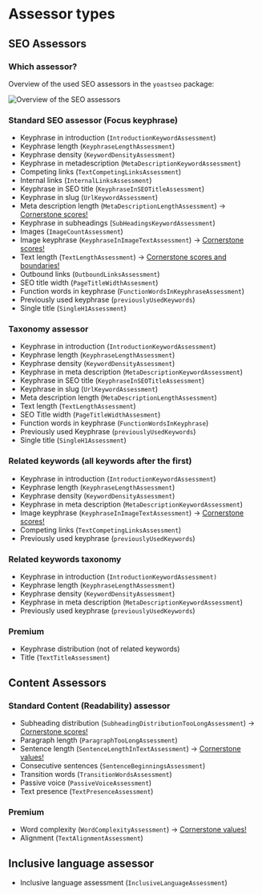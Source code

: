# Assessor types
## SEO Assessors
### Which assessor?
Overview of the used SEO assessors in the `yoastseo` package:

![Overview of the SEO assessors](/packages/yoastseo/images/assessorsOverview.png)
### Standard SEO assessor (Focus keyphrase)
- Keyphrase in introduction (`IntroductionKeywordAssessment`)
- Keyphrase length (`KeyphraseLengthAssessment`)
- Keyphrase density (`KeywordDensityAssessment`)
- Keyphrase in metadescription (`MetaDescriptionKeywordAssessment`)
- Competing links (`TextCompetingLinksAssessment`)
- Internal links (`InternalLinksAssessment`)
- Keyphrase in SEO title (`KeyphraseInSEOTitleAssessment`)
- Keyphrase in slug (`UrlKeywordAssessment`)
- Meta description length (`MetaDescriptionLengthAssessment`) -> [Cornerstone scores!](SCORING%20SEO.md#5-meta-description-length)
- Keyphrase in subheadings (`SubHeadingsKeywordAssessment`)
- Images (`ImageCountAssessment`)
- Image keyphrase (`KeyphraseInImageTextAssessment`) -> [Cornerstone scores!](SCORING%20SEO.md#7-image-keyphrase)
- Text length (`TextLengthAssessment`) -> [Cornerstone scores and boundaries!](SCORING%20SEO.md#1-text-length)
- Outbound links (`OutboundLinksAssessment`)
- SEO title width (`PageTitleWidthAssesment`)
- Function words in keyphrase (`FunctionWordsInKeyphraseAssessment`)
- Previously used keyphrase (`previouslyUsedKeywords`)
- Single title (`SingleH1Assessment`)
### Taxonomy assessor
- Keyphrase in introduction (`IntroductionKeywordAssessment`)
- Keyphrase length (`KeyphraseLengthAssessment`)
- Keyphrase density (`KeywordDensityAssessment`)
- Keyphrase in meta description (`MetaDescriptionKeywordAssessment`)
- Keyphrase in SEO title (`KeyphraseInSEOTitleAssessment`)
- Keyphrase in slug (`UrlKeywordAssessment`)
- Meta description length (`MetaDescriptionLengthAssessment`)
- Text length (`TextLengthAssessment`)
- SEO Title width (`PageTitleWidthAssesment`)
- Function words in keyphrase (`FunctionWordsInKeyphrase`)
- Previously used Keyphrase (`previouslyUsedKeywords`)
- Single title (`SingleH1Assessment`)
### Related keywords (all keywords after the first)
- Keyphrase in introduction (`IntroductionKeywordAssessment`)
- Keyphrase length (`KeyphraseLengthAssessment`)
- Keyphrase density (`KeywordDensityAssessment`)
- Keyphrase in meta description (`MetaDescriptionKeywordAssessment`)
- Image keyphrase (`KeyphraseInImageTextAssessment`) -> [Cornerstone scores!](SCORING%20SEO.md#7-image-keyphrase)
- Competing links (`TextCompetingLinksAssessment`)
- Previously used keyphrase (`previouslyUsedKeywords`)
### Related keywords taxonomy
- Keyphrase in introduction (`IntroductionKeywordAssessment)`
- Keyphrase length (`KeyphraseLengthAssessment`)
- Keyphrase density (`KeywordDensityAssessment`)
- Keyphrase in meta description (`MetaDescriptionKeywordAssessment`)
- Previously used keyphrase (`previouslyUsedKeywords`)
### Premium
- Keyphrase distribution (not of related keywords)
- Title (`TextTitleAssessment`)

## Content Assessors
### Standard Content (Readability) assessor
- Subheading distribution (`SubheadingDistributionTooLongAssessment`) -> [Cornerstone scores!](SCORING%20READABILITY.md#1-subheading-distribution)
- Paragraph length (`ParagraphTooLongAssessment`)
- Sentence length (`SentenceLengthInTextAssessment`) -> [Cornerstone values!](SCORING%20READABILITY.md#1-subheading-distribution)
- Consecutive sentences (`SentenceBeginningsAssessment`)
- Transition words (`TransitionWordsAssessment`)
- Passive voice (`PassiveVoiceAssessment`)
- Text presence (`TextPresenceAssessment`)
### Premium
- Word complexity (`WordComplexityAssessment`) -> [Cornerstone values!](SCORING%20READABILITY.md#8-word-complexity)
- Alignment (`TextAlignmentAssessment`)

## Inclusive language assessor
- Inclusive language assessment (`InclusiveLanguageAssessment`)
